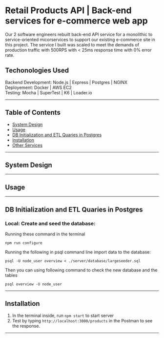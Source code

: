 # Retail Products API | Back-end services for e-commerce web app

Our 2 software engineers rebuilt back-end API service for a monolithic to service-oriented micorservices to support our existing e-commerce site in this project. The service I built was scaled to meet the demands of production traffic with 500RPS with < 25ms response time with 0% error rate.

## Techonologies Used

Backend Development: Node.js | Express | Postgres | NGINX
</br>
Deployement: Docker | AWS EC2
</br>
Testing: Mocha | SuperTest | K6 | Loader.io

---
## Table of Contents
  - <a href='#system-design'>System Design</a>
  - <a href='#usage'>Usage</a>
  - <a href='#db-initialization-and-etl-quaries-in-postgres'>DB Initialization and ETL Quaries in Postgres</a>
  - <a href='#installation'>Installation</a>
  - <a href='#other-services'>Other Services</a>
 
---

## System Design
 ---

## Usage
  ---

## DB Initialization and ETL Quaries in Postgres

### Local: Create and seed the database:

Running these command in the terminal
```
npm run configure
```

Running the following in psql command line import data to the database:
```
psql -U node_user overview < ./server/database/largeseeder.sql
```

Then you can using following command to check the new database and the tables
```
psql overview -U node_user
```
---
## Installation
  1. In the terminal inside, run `npm start` to start server
  2. Test by typing `http://localhost:3000/products` in the Postman to see the response.

---
